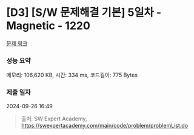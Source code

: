 # [D3] [S/W 문제해결 기본] 5일차 - Magnetic - 1220 

[문제 링크](https://swexpertacademy.com/main/code/problem/problemDetail.do?contestProbId=AV14hwZqABsCFAYD) 

### 성능 요약

메모리: 106,620 KB, 시간: 334 ms, 코드길이: 775 Bytes

### 제출 일자

2024-09-26 16:49



> 출처: SW Expert Academy, https://swexpertacademy.com/main/code/problem/problemList.do